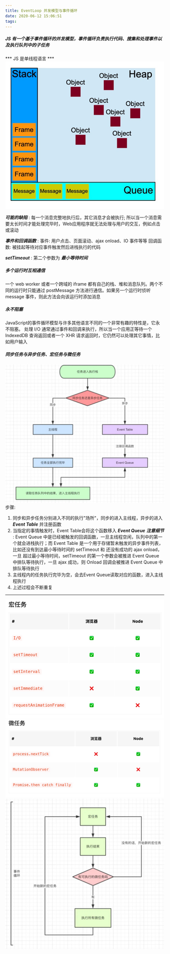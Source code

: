 ```yaml
---
title: EventLoop 并发模型与事件循环
date: 2020-06-12 15:06:51
tags:
---
```

##### JS 有一个基于***事件循环***的并发模型，事件循环负责执行代码、搜集和处理事件以及执行队列中的子任务
*** JS 是单线程语言 ***
![](/images/事件循环可视化描述.jpeg)

***可能的缺陷*** : 每一个消息完整地执行后，其它消息才会被执行; 所以当一个消息需要太长时间才能处理完毕时，Web应用程序就无法处理与用户的交互，例如点击或滚动

***事件和回调函数*** :
  事件: 用户点击、页面滚动、ajax onload、IO 事件等等
  回调函数: 被挂起等待对应事件触发然后进栈执行的代码

***setTimeout*** : 第二个参数为 ***最小等待时间***

##### 多个运行时互相通信
一个 web worker 或者一个跨域的 iframe 都有自己的栈、堆和消息队列。两个不同的运行时只能通过 postMessage 方法进行通信。如果另一个运行时侦听 message 事件，则此方法会向该运行时添加消息

##### 永不阻塞
JavaScript的事件循环模型与许多其他语言不同的一个非常有趣的特性是，它永不阻塞。 处理 I/O 通常通过事件和回调来执行，所以当一个应用正等待一个 IndexedDB 查询返回或者一个 XHR 请求返回时，它仍然可以处理其它事情，比如用户输入

##### 同步任务与异步任务、宏任务与微任务
![](/images/同步任务与异步任务.jpeg)
步骤:
1. 同步和异步任务分别进入不同的执行"场所"，同步的进入主线程，异步的进入 ***Event Table*** 并注册函数
2. 当指定的事情触发时，Event Table会将这个函数移入 ***Event Queue***
  ***注意细节*** : Event Queue 中是已经被触发的回调函数，一旦主线程空闲，队列中的第一个就会进栈执行；而 Event Table 是一个用于存储暂未触发的异步事件列表，比如还没有到达最小等待时间的 setTimeout 和 还没有成功的 ajax onload，一旦 超过最小等待时间，setTimeout 的第一个参数会被推进 Event Queue 中排队等待执行，一旦 ajax 成功，则 Onload 回调会被推进 Event Queue 中排队等待执行
3. 主线程内的任务执行完毕为空，会去Event Queue读取对应的函数，进入主线程执行
4. 上述过程会不断重复
***

![](/images/宏任务.jpeg)
![](/images/微任务.jpeg)
![](/images/宏任务与微任务的执行顺序.jpeg)

